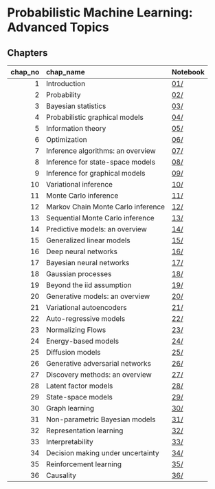 # Probabilistic Machine Learning: Advanced Topics

## Chapters

|   chap_no | chap_name                                 | Notebook   |
|----------:|:------------------------------------------|:-----------|
|         1 | Introduction                              | [01/](01/) |
|         2 | Probability                               | [02/](02/) |
|         3 | Bayesian statistics                       | [03/](03/) |
|         4 | Probabilistic graphical models            | [04/](04/) |
|         5 | Information theory                        | [05/](05/) |
|         6 | Optimization                              | [06/](06/) |
|         7 | Inference algorithms: an overview         | [07/](07/) |
|         8 | Inference for state-space models          | [08/](08/) |
|         9 | Inference for graphical models            | [09/](09/) |
|        10 | Variational inference                     | [10/](10/) |
|        11 | Monte Carlo inference                     | [11/](11/) |
|        12 | Markov Chain Monte Carlo inference        | [12/](12/) |
|        13 | Sequential Monte Carlo inference          | [13/](13/) |
|        14 | Predictive models: an overview            | [14/](14/) |
|        15 | Generalized linear models                 | [15/](15/) |
|        16 | Deep neural networks                      | [16/](16/) |
|        17 | Bayesian neural networks                  | [17/](17/) |
|        18 | Gaussian processes                        | [18/](18/) |
|        19 | Beyond the iid assumption                 | [19/](19/) |
|        20 | Generative models: an overview            | [20/](20/) |
|        21 | Variational autoencoders                  | [21/](21/) |
|        22 | Auto-regressive models                    | [22/](22/) |
|        23 | Normalizing Flows                         | [23/](23/) |
|        24 | Energy-based models                       | [24/](24/) |
|        25 | Diffusion models                          | [25/](25/) |
|        26 | Generative adversarial networks           | [26/](26/) |
|        27 | Discovery methods: an overview            | [27/](27/) |
|        28 | Latent factor models                      | [28/](28/) |
|        29 | State-space models                        | [29/](29/) |
|        30 | Graph learning                            | [30/](30/) |
|        31 | Non-parametric Bayesian models            | [31/](31/) |
|        32 | Representation learning                   | [32/](32/) |
|        33 | Interpretability                          | [33/](33/) |
|        34 | Decision making under uncertainty         | [34/](34/) |
|        35 | Reinforcement learning                    | [35/](35/) |
|        36 | Causality                                 | [36/](36/) |